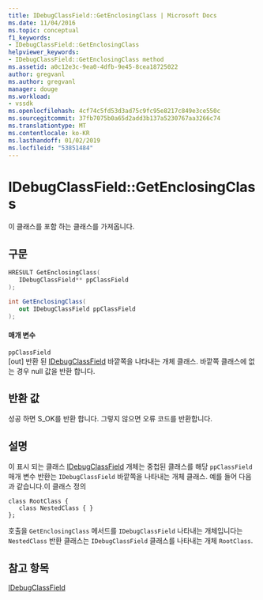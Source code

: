 ```yaml
---
title: IDebugClassField::GetEnclosingClass | Microsoft Docs
ms.date: 11/04/2016
ms.topic: conceptual
f1_keywords:
- IDebugClassField::GetEnclosingClass
helpviewer_keywords:
- IDebugClassField::GetEnclosingClass method
ms.assetid: a0c12e3c-9ea0-4dfb-9e45-8cea18725022
author: gregvanl
ms.author: gregvanl
manager: douge
ms.workload:
- vssdk
ms.openlocfilehash: 4cf74c5fd53d3ad75c9fc95e8217c849e3ce550c
ms.sourcegitcommit: 37fb7075b0a65d2add3b137a5230767aa3266c74
ms.translationtype: MT
ms.contentlocale: ko-KR
ms.lasthandoff: 01/02/2019
ms.locfileid: "53851484"
---
```

# <a name="idebugclassfieldgetenclosingclass"></a>IDebugClassField::GetEnclosingClass
이 클래스를 포함 하는 클래스를 가져옵니다.  
  
## <a name="syntax"></a>구문  
  
```cpp  
HRESULT GetEnclosingClass(   
   IDebugClassField** ppClassField  
);  
```  
  
```csharp  
int GetEnclosingClass(  
   out IDebugClassField ppClassField  
);  
```  
  
#### <a name="parameters"></a>매개 변수  
 `ppClassField`  
 [out] 반환 된 [IDebugClassField](../../../extensibility/debugger/reference/idebugclassfield.md) 바깥쪽을 나타내는 개체 클래스. 바깥쪽 클래스에 없는 경우 null 값을 반환 합니다.  
  
## <a name="return-value"></a>반환 값  
 성공 하면 S_OK를 반환 합니다. 그렇지 않으면 오류 코드를 반환합니다.  
  
## <a name="remarks"></a>설명  
 이 표시 되는 클래스 [IDebugClassField](../../../extensibility/debugger/reference/idebugclassfield.md) 개체는 중첩된 클래스를 해당 `ppClassField` 매개 변수 반환는 `IDebugClassField` 바깥쪽을 나타내는 개체 클래스. 예를 들어 다음과 같습니다.이 클래스 정의  
  
```  
class RootClass {  
   class NestedClass { }  
};  
```  
  
 호출을 `GetEnclosingClass` 메서드를 `IDebugClassField` 나타내는 개체입니다는 `NestedClass` 반환 클래스는 `IDebugClassField` 클래스를 나타내는 개체 `RootClass`.  
  
## <a name="see-also"></a>참고 항목  
 [IDebugClassField](../../../extensibility/debugger/reference/idebugclassfield.md)